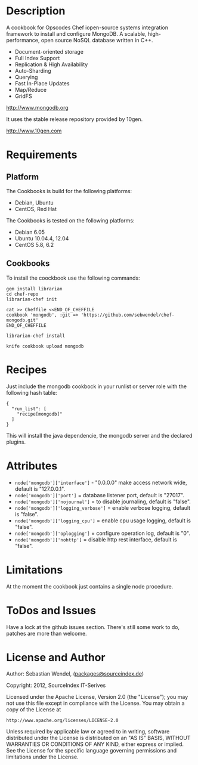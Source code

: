 # Description #
A cookbook for Opscodes Chef iopen-source systems integration framework to install and configure MongoDB. A scalable, high-performance, open source NoSQL database written in C++.

* Document-oriented storage
* Full Index Support
* Replication & High Availability
* Auto-Sharding
* Querying
* Fast In-Place Updates
* Map/Reduce
* GridFS

http://www.mongodb.org

It uses the stable release repository provided by 10gen.

http://www.10gen.com

# Requirements #

## Platform ##
The Cookbooks is build for the following platforms:
* Debian, Ubuntu
* CentOS, Red Hat

The Cookbooks is tested on the following platforms:
* Debian 6.05
* Ubuntu 10.04.4, 12.04
* CentOS 5.8, 6.2

## Cookbooks ##
To install the coockbook use the following commands:

    gem install librarian
    cd chef-repo
    librarian-chef init

    cat >> Cheffile <<END_OF_CHEFFILE
    cookbook 'mongodb', :git => 'https://github.com/sebwendel/chef-mongodb.git'
    END_OF_CHEFFILE

    librarian-chef install

    knife cookbook upload mongodb

# Recipes #
Just include the mongodb cookbock in your runlist or server role with the following hash table:

    {
      "run_list": [
        "recipe[mongodb]"
      ]
    }

This will install the java dependencie, the mongodb server and the declared plugins.

# Attributes #
* `node['mongodb']['interface']` - "0.0.0.0" make access network wide, default is "127.0.0.1".
* `node['mongodb']['port']` = database listener port, default is "27017".
* `node['mongodb']['nojournal']` = to disable journaling, default is "false".
* `node['mongodb']['logging_verbose']` = enable verbose logging, default is "false".
* `node['mongodb']['logging_cpu']` = enable cpu usage logging, default is "false".
* `node['mongodb']['oplogging']` = configure operation log, default is "0".
* `node['mongodb']['nohttp']` = disable http rest interface, default is "false".

# Limitations #
At the moment the cookbook just contains a single node procedure.

# ToDos and Issues #
Have a lock at the github issues section. There's still some work to do, patches are more than welcome.

# License and Author #

Author: Sebastian Wendel, (<packages@sourceindex.de>)

Copyright: 2012, SourceIndex IT-Serives

Licensed under the Apache License, Version 2.0 (the "License");
you may not use this file except in compliance with the License.
You may obtain a copy of the License at

    http://www.apache.org/licenses/LICENSE-2.0

Unless required by applicable law or agreed to in writing, software
distributed under the License is distributed on an "AS IS" BASIS,
WITHOUT WARRANTIES OR CONDITIONS OF ANY KIND, either express or implied.
See the License for the specific language governing permissions and
limitations under the License.
